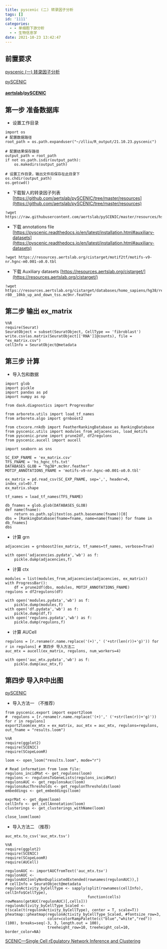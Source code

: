 ```yaml
---
title: pyscenic (二) 转录因子分析
tags: []
id: '1111'
categories:
  - - 单细胞下游分析
  - - 生物信息学
date: 2021-10-23 13:42:47
---
```


## 前置要求

[pyscenic (一) 转录因子分析](https://limour.top/1063.html)

[pySCENIC](https://pyscenic.readthedocs.io/en/latest/index.html)

#### [aertslab](https://github.com/aertslab)/**[pySCENIC](https://github.com/aertslab/pySCENIC)**

## 第一步 准备数据库

*   设置工作目录

```
import os
# 配置数据路径
root_path = os.path.expanduser("~/zlliu/R_output/21.10.23.pyscenic")
 
# 配置结果保存路径
output_path = root_path
if not os.path.isdir(output_path):
    os.makedirs(output_path)

# 设置工作目录，输出文件将保存在此目录下
os.chdir(output_path) 
os.getcwd()
```

*   下载智人的转录因子列表 [https://github.com/aertslab/pySCENIC/tree/master/resources](https://github.com/aertslab/pySCENIC/tree/master/resources)

```
!wget https://raw.githubusercontent.com/aertslab/pySCENIC/master/resources/hs_hgnc_tfs.txt
```

*   下载 annotations file [https://pyscenic.readthedocs.io/en/latest/installation.html#auxiliary-datasets](https://pyscenic.readthedocs.io/en/latest/installation.html#auxiliary-datasets)

```
!wget https://resources.aertslab.org/cistarget/motif2tf/motifs-v9-nr.hgnc-m0.001-o0.0.tbl
```

*   下载 Auxiliary datasets [https://resources.aertslab.org/cistarget/](https://resources.aertslab.org/cistarget/)

```
!wget https://resources.aertslab.org/cistarget/databases/homo_sapiens/hg38/refseq_r80/mc9nr/gene_based/hg38__refseq-r80__10kb_up_and_down_tss.mc9nr.feather
```

## 第二步 输出 ex\_matrix

```
%%R
require(Seurat)
SeuratObject = subset(SeuratObject, CellType == 'fibroblast')
write.csv(as.matrix(SeuratObject[['RNA']]@counts), file = "ex_matrix.csv")
cellInfo = SeuratObject@metadata
```

## 第三步 计算

*   导入包和数据

```
import glob
import pickle
import pandas as pd
import numpy as np
 
from dask.diagnostics import ProgressBar
 
from arboreto.utils import load_tf_names
from arboreto.algo import grnboost2
 
from ctxcore.rnkdb import FeatherRankingDatabase as RankingDatabase
from pyscenic.utils import modules_from_adjacencies, load_motifs
from pyscenic.prune import prune2df, df2regulons
from pyscenic.aucell import aucell
 
import seaborn as sns
```

```
SC_EXP_FNAME = 'ex_matrix.csv'
TFS_FNAME = 'hs_hgnc_tfs.txt'
DATABASES_GLOB = "hg38*.mc9nr.feather"
MOTIF_ANNOTATIONS_FNAME = 'motifs-v9-nr.hgnc-m0.001-o0.0.tbl'

ex_matrix = pd.read_csv(SC_EXP_FNAME, sep=',', header=0, index_col=0).T
ex_matrix.shape

tf_names = load_tf_names(TFS_FNAME)

db_fnames = glob.glob(DATABASES_GLOB)
def name(fname):
    return os.path.splitext(os.path.basename(fname))[0]
dbs = [RankingDatabase(fname=fname, name=name(fname)) for fname in db_fnames]
dbs
```

*   计算 grn

```
adjacencies = grnboost2(ex_matrix, tf_names=tf_names, verbose=True)
```

```
with open('adjacencies.pydata','wb') as f:
    pickle.dump(adjacencies,f)
```

*   计算 ctx

```
modules = list(modules_from_adjacencies(adjacencies, ex_matrix))
with ProgressBar():
    df = prune2df(dbs, modules, MOTIF_ANNOTATIONS_FNAME)
regulons = df2regulons(df)
```

```
with open('modules.pydata','wb') as f:
    pickle.dump(modules,f)
with open('df.pydata','wb') as f:
    pickle.dump(df,f)
with open('regulons.pydata','wb') as f:
    pickle.dump(regulons,f)
```

*   计算 AUCell

```
regulons = [r.rename(r.name.replace('(+)',' ('+str(len(r))+'g)')) for r in regulons] # 第四步 导入方法二
auc_mtx = aucell(ex_matrix, regulons, num_workers=4)
```

```
with open('auc_mtx.pydata','wb') as f:
    pickle.dump(auc_mtx,f)
```

## 第四步 导入R中出图

[pySCENIC](https://www.jianshu.com/p/eccfe2d1b2c7)

*   导入方法一 （不推荐）

```
from pyscenic.export import export2loom
#  regulons = [r.rename(r.name.replace('(+)',' ('+str(len(r))+'g)')) for r in regulons]
export2loom(ex_mtx = ex_matrix, auc_mtx = auc_mtx, regulons=regulons, out_fname = "results.loom")
```

```
%%R
require(ggplot2)
require(SCENIC)
require(SCopeLoomR)

loom <- open_loom("results.loom", mode="r")

# Read information from loom file:
regulons_incidMat <- get_regulons(loom)
regulons <- regulonsToGeneLists(regulons_incidMat)
regulonsAUC <- get_regulonsAuc(loom)
regulonsAucThresholds <- get_regulonThresholds(loom)
embeddings <- get_embeddings(loom)

exprMat <- get_dgem(loom)
cellInfo <- get_cellAnnotation(loom)
clusterings <- get_clusterings_withName(loom)

close_loom(loom)
```

*   导入方法二 （推荐）

```
auc_mtx.to_csv('auc_mtx.tsv')
```

```
%%R
require(ggplot2)
require(SCENIC)
require(SCopeLoomR)
require(AUCell)

regulonAUC <- importAUCfromText('auc_mtx.tsv')
regulonAUC <- regulonAUC[onlyNonDuplicatedExtended(rownames(regulonAUC)),]
# cellInfo = SeuratObject@metadata
regulonActivity_byCellType <- sapply(split(rownames(cellInfo), cellInfo$CellType),
                                     function(cells) rowMeans(getAUC(regulonAUC)[,cells]))
regulonActivity_byCellType_Scaled <- t(scale(t(regulonActivity_byCellType), center = T, scale=T))
pheatmap::pheatmap(regulonActivity_byCellType_Scaled, #fontsize_row=3, 
                   color=colorRampPalette(c("blue","white","red"))(100), breaks=seq(-3, 3, length.out = 100),
                   treeheight_row=10, treeheight_col=10, border_color=NA)
```

[SCENIC—Single Cell rEgulatory Network Inference and Clustering](https://www.jianshu.com/p/b0fd795ad05c)